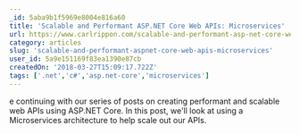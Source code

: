 ```yaml
---
_id: 5aba9b1f5969e8004e816a60
title: 'Scalable and Performant ASP.NET Core Web APIs: Microservices'
url: https://www.carlrippon.com/scalable-and-performant-asp-net-core-web-apis-microservices/
category: articles
slug: 'scalable-and-performant-aspnet-core-web-apis-microservices'
user_id: 5a9e151169f83ea1390e87cb
createdOn: '2018-03-27T15:09:17.722Z'
tags: ['.net','c#','asp.net-core','microservices']
---
```


e continuing with our series of posts on creating performant and scalable web APIs using ASP.NET Core. In this post, we'll look at using a Microservices architecture to help scale out our APIs.


